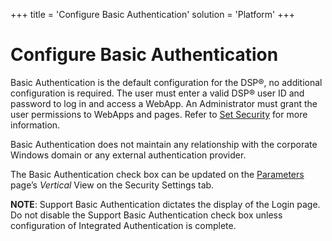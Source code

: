 +++
title = 'Configure Basic Authentication'
solution = 'Platform'
+++

# Configure Basic Authentication

Basic Authentication is the default configuration for the DSP®, no
additional configuration is required. The user must enter a valid DSP®
user ID and password to log in and access a WebApp. An Administrator
must grant the user permissions to WebApps and pages. Refer to [Set
Security](Setting_security) for more information.

Basic Authentication does not maintain any relationship with the
corporate Windows domain or any external authentication provider.

The Basic Authentication check box can be updated on the
[Parameters](../Page_Desc/Parameters_All_TabsSysAdmin) page’s
*Vertical* View on the Security Settings tab.

**NOTE**: Support Basic Authentication dictates the display of the Login
page. Do not disable the Support Basic Authentication check box unless
configuration of Integrated Authentication is complete.
